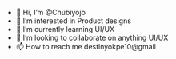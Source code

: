 - 👋 Hi, I’m @Chubiyojo
- 👀 I’m interested in Product designs
- 🌱 I’m currently learning UI/UX
- 💞️ I’m looking to collaborate on anything UI/UX 
- 📫 How to reach me destinyokpe10@gmail

<!---
Chubiyojo/Chubiyojo is a ✨ special ✨ repository because its `README.md` (this file) appears on your GitHub profile.
You can click the Preview link to take a look at your changes.
--->
